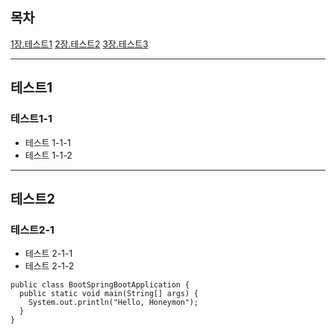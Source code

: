 ## 목차
[1장.테스트1](#테스트1)
[2장.테스트2](#테스트2)
[3장.테스트3](#테스트3)

---
## 테스트1
### 테스트1-1
* 테스트 1-1-1
* 테스트 1-1-2

---
## 테스트2
### 테스트2-1
* 테스트 2-1-1
* 테스트 2-1-2





```
public class BootSpringBootApplication {
  public static void main(String[] args) {
    System.out.println("Hello, Honeymon");
  }
}
```



